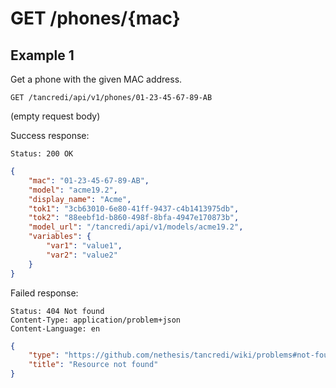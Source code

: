# GET /phones/{mac}

## Example 1

Get a phone with the given MAC address.

    GET /tancredi/api/v1/phones/01-23-45-67-89-AB

(empty request body)

Success response:

    Status: 200 OK

```json
{
    "mac": "01-23-45-67-89-AB",
    "model": "acme19.2",
    "display_name": "Acme",
    "tok1": "3cb63010-6e80-41ff-9437-c4b1413975db",
    "tok2": "88eebf1d-b860-498f-8bfa-4947e170873b",
    "model_url": "/tancredi/api/v1/models/acme19.2",
    "variables": {
        "var1": "value1",
        "var2": "value2"
    }
}
```

Failed response:

    Status: 404 Not found
    Content-Type: application/problem+json
    Content-Language: en

```json
{
    "type": "https://github.com/nethesis/tancredi/wiki/problems#not-found",
    "title": "Resource not found"
}
```